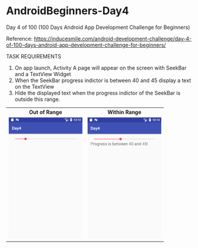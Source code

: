 # AndroidBeginners-Day4
Day 4 of 100 (100 Days Android App Development Challenge for Beginners)

Reference: https://inducesmile.com/android-development-challenge/day-4-of-100-days-android-app-development-challenge-for-beginners/

TASK REQUIREMENTS

1. On app launch, Activity A page will appear on the screen with SeekBar and a TextView Widget
2. When the SeekBar progress indictor is between 40 and 45 display a text on the TextView
3. Hide the displayed text when the progress indictor of the SeekBar is outside this range.

<table>
  <tr>
    <th>Out of Range</th>
    <th>Within Range</th>

  </tr>
  <tr>
    <td><img src="https://github.com/camelawsc/AndroidBeginners-Day4/blob/master/screenshots/out_of_range.png" width="200"></td>
    <td><img src="https://github.com/camelawsc/AndroidBeginners-Day4/blob/master/screenshots/inside_range.png" width="200"></td>
  </tr>
</table>
